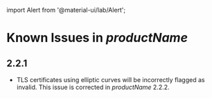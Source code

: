 import Alert from '@material-ui/lab/Alert';

Known Issues in $productName$
=============================

## 2.2.1

- TLS certificates using elliptic curves will be incorrectly flagged as invalid. This issue is
  corrected in $productName$ 2.2.2.
